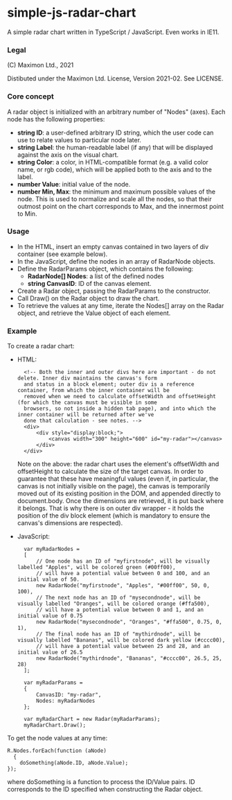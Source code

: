 # simple-js-radar-chart

A simple radar chart written in TypeScript / JavaScript. Even works in IE11.

### Legal

(C) Maximon Ltd., 2021

Distibuted under the Maximon Ltd. License, Version 2021-02. See LICENSE.

### Core concept

A radar object is initialized with an arbitrary number of "Nodes" (axes). Each node has the following properties:

* __string ID__: a user-defined arbitrary ID string, which the user code can use to relate values to particular node later.
* __string Label__: the human-readable label (if any) that will be displayed against the axis on the visual chart.
* __string Color__: a color, in HTML-compatible format (e.g. a valid color name, or rgb code), which will be applied both to the axis and to the label.
* __number Value__: initial value of the node.
* __number Min, Max__: the minimum and maximum possible values of the node. This is used to normalize and scale all the nodes, so that their outmost point on the chart corresponds to Max, and the innermost point to Min.

### Usage

* In the HTML, insert an empty canvas contained in two layers of div container (see example below).
* In the JavaScript, define the nodes in an array of RadarNode objects.
* Define the RadarParams object, which contains the following:
  * __RadarNode\[\] Nodes__: a list of the defined nodes
  * __string CanvasID__: ID of the canvas element.
* Create a Radar object, passing the RadarParams to the constructor.
* Call Draw() on the Radar object to draw the chart.
* To retrieve the values at any time, iterate the Nodes\[\] array on the Radar object, and retrieve the Value object of each element.

### Example

To create a radar chart:

* HTML:

        <!-- Both the inner and outer divs here are important - do not delete. Inner div maintains the canvas's form
        and status in a block element; outer div is a reference container, from which the inner container will be 
        removed when we need to calculate offsetWidth and offsetHeight (for which the canvas must be visible in some
        browsers, so not inside a hidden tab page), and into which the inner container will be returned after we've 
        done that calculation - see notes. -->
        <div>
            <div style="display:block;">
                <canvas width="300" height="600" id="my-radar"></canvas>
            </div>
        </div>
    
    Note on the above: the radar chart uses the element's offsetWidth and offsetHeight to calculate the size of the target canvas. In order to guarantee that these have meaningful values (even if, in particular, the canvas is not initially visible on the page), the canvas is temporarily moved out of its existing position in the DOM, and appended directly to document.body. Once the dimensions are retrieved, it is put back where it belongs. That is why there is on outer div wrapper - it holds the position of the div block element (which is mandatory to ensure the canvas's dimensions are respected).
    
* JavaScript:

        var myRadarNodes =
        [
            // One node has an ID of "myfirstnode", will be visually labelled "Apples", will be colored green (#00ff00),
            // will have a potential value between 0 and 100, and an initial value of 50.
            new RadarNode("myfirstnode", "Apples", "#00ff00", 50, 0, 100),
            // The next node has an ID of "mysecondnode", will be visually labelled "Oranges", will be colored orange (#ffa500),
            // will have a potential value between 0 and 1, and an initial value of 0.75
            new RadarNode("mysecondnode", "Oranges", "#ffa500", 0.75, 0, 1),
            // The final node has an ID of "mythirdnode", will be visually labelled "Bananas", will be colored dark yellow (#cccc00),
            // will have a potential value between 25 and 28, and an initial value of 26.5
            new RadarNode("mythirdnode", "Bananas", "#cccc00", 26.5, 25, 28)
        ];
        
        var myRadarParams = 
        {
            CanvasID: "my-radar",
            Nodes: myRadarNodes
        };
        
        var myRadarChart = new Radar(myRadarParams);
        myRadarChart.Draw();

To get the node values at any time:

    R.Nodes.forEach(function (aNode)
	  {
        doSomething(aNode.ID, aNode.Value);
    });
    
    
where doSomething is a function to process the ID/Value pairs. ID corresponds to the ID specified when constructing the Radar object.
